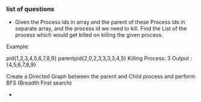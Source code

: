 ### list of questions

- Given the Process ids in array and the parent of these Process ids in separate array, and the process id we need to kill. Find the List of the process which would get killed on killing the given process.

Example:

pid{1,2,3,4,5,6,7,8,9} 
parentpid{2,0,2,3,3,3,3,4,5} 
Killing Process: 3
Output :{4,5,6,7,8,9} 

Create a Directed Graph between the parent and Child process and perform BFS (Breadth First search)

- 